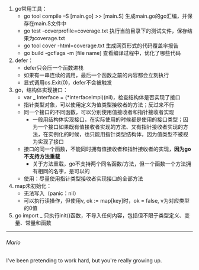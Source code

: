 1. go常用工具：
    - go tool compile –S [main.go] >> [main.S] 生成main.go的go汇编，并保存在main.S文件中  
    - go test -coverprofile=coverage.txt 执行当前目录下的测试文件，保存结果为coverage.txt
    - go tool cover -html=coverage.txt 生成网页形式的代码覆盖率报告  
    - go build -gcflags -m [file name] 查看编译过程中，优化了哪些代码
 1. defer：
    - defer只会压一个函数进栈  
    - 如果有一串连续的调用，最后一个函数之前的内容都会立刻执行  
    - 显式调用os.Exit(0)，defer不会被触发  
 1. go，结构体实现接口：
    - var _ Interface = (*interfaceImpl)(nil)，检查结构体是否实现了接口  
    - 指针类型对象，可以使用定义为值类型接收者的方法；反过来不行
    - 同一个接口的不同函数，可以分别使用值接收者和指针接收者实现
      - 一般用结构体实现接口，在实际使用的时候都是使用的接口类型；因为一个接口如果既有值接收者实现的方法、又有指针接收者实现的方法，在实例化的时候，也只能用指针类型结构体，因为值类型不被视为实现了接口
    - 接口的同一个函数，不能同时拥有值接收者和指针接收者的实现，**因为go不支持方法重载**
      - 关于方法重载，go不支持两个同名函数/方法，但一个函数一个方法拥有相同的名字，是可以的
    - 使用：尽量使用指针类型接收者实现接口的全部方法 
 1. map未初始化：
    - 无法写入（panic：nil）
    - 可以执行读操作，但使用v, ok := map[key]时，ok = false, v为对应类型的0值  
 1. go import _ 只执行init()函数，不导入任何内容，包括但不限于类型定义、变量、常量和函数

---
###### Mario
I've been pretending to work hard, but you're really growing up.
